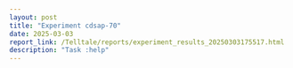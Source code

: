 ```yaml
---
layout: post
title: "Experiment cdsap-70"
date: 2025-03-03
report_link: /Telltale/reports/experiment_results_20250303175517.html
description: "Task :help"
---
```

